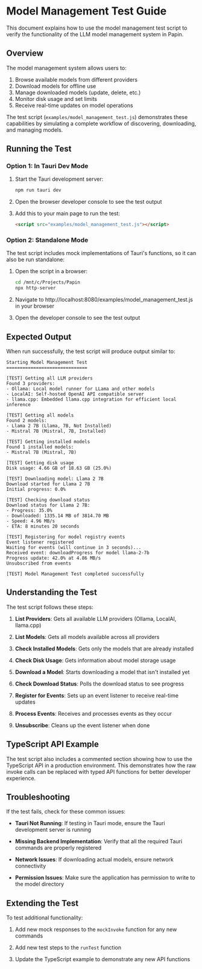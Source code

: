 # Model Management Test Guide

This document explains how to use the model management test script to verify the functionality of the LLM model management system in Papin.

## Overview

The model management system allows users to:

1. Browse available models from different providers
2. Download models for offline use
3. Manage downloaded models (update, delete, etc.)
4. Monitor disk usage and set limits
5. Receive real-time updates on model operations

The test script (`examples/model_management_test.js`) demonstrates these capabilities by simulating a complete workflow of discovering, downloading, and managing models.

## Running the Test

### Option 1: In Tauri Dev Mode

1. Start the Tauri development server:
   ```bash
   npm run tauri dev
   ```

2. Open the browser developer console to see the test output

3. Add this to your main page to run the test:
   ```html
   <script src="examples/model_management_test.js"></script>
   ```

### Option 2: Standalone Mode

The test script includes mock implementations of Tauri's functions, so it can also be run standalone:

1. Open the script in a browser:
   ```bash
   cd /mnt/c/Projects/Papin
   npx http-server
   ```

2. Navigate to http://localhost:8080/examples/model_management_test.js in your browser

3. Open the developer console to see the test output

## Expected Output

When run successfully, the test script will produce output similar to:

```
Starting Model Management Test
==============================

[TEST] Getting all LLM providers
Found 3 providers:
- Ollama: Local model runner for LLama and other models
- LocalAI: Self-hosted OpenAI API compatible server
- llama.cpp: Embedded llama.cpp integration for efficient local inference

[TEST] Getting all models
Found 2 models:
- Llama 2 7B (Llama, 7B, Not Installed)
- Mistral 7B (Mistral, 7B, Installed)

[TEST] Getting installed models
Found 1 installed models:
- Mistral 7B (Mistral, 7B)

[TEST] Getting disk usage
Disk usage: 4.66 GB of 18.63 GB (25.0%)

[TEST] Downloading model: Llama 2 7B
Download started for Llama 2 7B
Initial progress: 0.0%

[TEST] Checking download status
Download status for Llama 2 7B:
- Progress: 35.0%
- Downloaded: 1335.14 MB of 3814.70 MB
- Speed: 4.96 MB/s
- ETA: 8 minutes 20 seconds

[TEST] Registering for model registry events
Event listener registered
Waiting for events (will continue in 3 seconds)...
Received event: downloadProgress for model llama-2-7b
Progress update: 42.0% at 4.86 MB/s
Unsubscribed from events

[TEST] Model Management Test completed successfully
```

## Understanding the Test

The test script follows these steps:

1. **List Providers**: Gets all available LLM providers (Ollama, LocalAI, llama.cpp)
   
2. **List Models**: Gets all models available across all providers
   
3. **Check Installed Models**: Gets only the models that are already installed
   
4. **Check Disk Usage**: Gets information about model storage usage
   
5. **Download a Model**: Starts downloading a model that isn't installed yet
   
6. **Check Download Status**: Polls the download status to see progress
   
7. **Register for Events**: Sets up an event listener to receive real-time updates
   
8. **Process Events**: Receives and processes events as they occur
   
9. **Unsubscribe**: Cleans up the event listener when done

## TypeScript API Example

The test script also includes a commented section showing how to use the TypeScript API in a production environment. This demonstrates how the raw invoke calls can be replaced with typed API functions for better developer experience.

## Troubleshooting

If the test fails, check for these common issues:

- **Tauri Not Running**: If testing in Tauri mode, ensure the Tauri development server is running
  
- **Missing Backend Implementation**: Verify that all the required Tauri commands are properly registered
  
- **Network Issues**: If downloading actual models, ensure network connectivity
  
- **Permission Issues**: Make sure the application has permission to write to the model directory

## Extending the Test

To test additional functionality:

1. Add new mock responses to the `mockInvoke` function for any new commands
   
2. Add new test steps to the `runTest` function
   
3. Update the TypeScript example to demonstrate any new API functions
